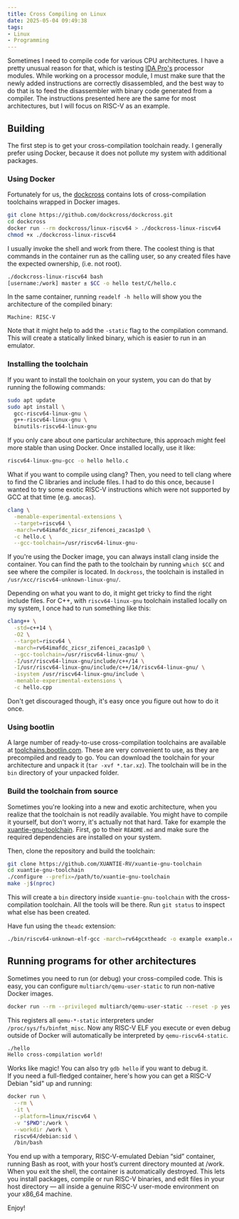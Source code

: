 ```yaml
---
title: Cross Compiling on Linux
date: 2025-05-04 09:49:38
tags:
- Linux
- Programming
---
```


Sometimes I need to compile code for various CPU architectures. I have a pretty unusual reason for that, which is testing
[IDA Pro's](https://hex-rays.com/ida-pro) processor modules. While working on a processor module, I must make sure
that the newly added instructions are correctly disassembled, and the best way to do that is to feed the disassembler
with binary code generated from a compiler. The instructions presented here are the same for most architectures,
but I will focus on RISC-V as an example.

## Building

The first step is to get your cross-compilation toolchain ready. I generally prefer using Docker, because it does not
pollute my system with additional packages.

### Using Docker

Fortunately for us, the [dockcross](https://github.com/dockcross/dockcross) contains lots of cross-compilation toolchains
wrapped in Docker images.

```bash
git clone https://github.com/dockcross/dockcross.git
cd dockcross
docker run --rm dockcross/linux-riscv64 > ./dockcross-linux-riscv64
chmod +x ./dockcross-linux-riscv64
```

I usually invoke the shell and work from there. The coolest thing is that commands in the container run as the
calling user, so any created files have the expected ownership, (i.e. not root).

```bash
./dockcross-linux-riscv64 bash
[username:/work] master ± $CC -o hello test/C/hello.c 
```

In the same container, running `readelf -h hello` will show you the architecture of the compiled binary:

```
Machine: RISC-V
```

Note that it might help to add the `-static` flag to the compilation command. This will create a statically linked
binary, which is easier to run in an emulator.

### Installing the toolchain

If you want to install the toolchain on your system, you can do that by running the following commands:

```bash
sudo apt update
sudo apt install \
  gcc-riscv64-linux-gnu \
  g++-riscv64-linux-gnu \
  binutils-riscv64-linux-gnu
```

If you only care about one particular architecture, this approach might feel more stable than using Docker.
Once installed locally, use it like:

```bash
riscv64-linux-gnu-gcc -o hello hello.c
```

What if you want to compile using clang? Then, you need to tell clang where to find the C libraries
and include files. I had to do this once, because I wanted to try some exotic RISC-V instructions which were not
supported by GCC at that time (e.g. `amocas`).

```bash
clang \
  -menable-experimental-extensions \
  --target=riscv64 \
  -march=rv64imafdc_zicsr_zifencei_zacas1p0 \
  -c hello.c \
  --gcc-toolchain=/usr/riscv64-linux-gnu-
```

If you're using the Docker image, you can always install clang inside the container. You can find the path to the
toolchain by running `which $CC` and see where the compiler is located. In `dockross`, the toolchain is installed in
`/usr/xcc/riscv64-unknown-linux-gnu/`.  

Depending on what you want to do, it might get tricky to find the right include files. For C++, with `riscv64-linux-gnu`
toolchain installed locally on my system, I once had to run something like this:

```bash
clang++ \
  -std=c++14 \
  -O2 \
  --target=riscv64 \
  -march=rv64imafdc_zicsr_zifencei_zacas1p0 \
  --gcc-toolchain=/usr/riscv64-linux-gnu/ \
  -I/usr/riscv64-linux-gnu/include/c++/14 \
  -I/usr/riscv64-linux-gnu/include/c++/14/riscv64-linux-gnu/ \
  -isystem /usr/riscv64-linux-gnu/include \
  -menable-experimental-extensions \
  -c hello.cpp
```

Don't get discouraged though, it's easy once you figure out how to do it once.

### Using bootlin

A large number of ready-to-use cross-compilation toolchains are available at [toolchains.bootlin.com](https://toolchains.bootlin.com/).
These are very convenient to use, as they are precompiled and ready to go. You can download the toolchain for your architecture
and unpack it (`tar -xvf *.tar.xz`). The toolchain will be in the `bin` directory of your unpacked folder.

### Build the toolchain from source

Sometimes you're looking into a new and exotic architecture, when you realize that the toolchain is not readily available. You
might have to compile it yourself, but don't worry, it's actually not that hard. Take for example the
[xuantie-gnu-toolchain](https://github.com/XUANTIE-RV/xuantie-gnu-toolchain). First, go to their `README.md` and make
sure the required dependencies are installed on your system.

Then, clone the repository and build the toolchain:

```bash
git clone https://github.com/XUANTIE-RV/xuantie-gnu-toolchain
cd xuantie-gnu-toolchain
./configure --prefix=/path/to/xuantie-gnu-toolchain
make -j$(nproc)
```

This will create a `bin` directory inside `xuantie-gnu-toolchain` with the cross-compilation toolchain. All the tools will
be there. Run `git status` to inspect what else has been created.

Have fun using the `theadc` extension:

```bash
./bin/riscv64-unknown-elf-gcc -march=rv64gcxtheadc -o example example.c
```

## Running programs for other architectures

Sometimes you need to run (or debug) your cross-compiled code. This is easy, you can configure `multiarch/qemu-user-static`
to run non-native Docker images.

```bash
docker run --rm --privileged multiarch/qemu-user-static --reset -p yes
```

This registers all `qemu-*-static` interpreters under `/proc/sys/fs/binfmt_misc`. Now any RISC-V ELF you 
execute or even debug outside of Docker will automatically be interpreted by `qemu-riscv64-static`.

```bash
./hello 
Hello cross-compilation world!
```

Works like magic! You can also try `gdb hello` if you want to debug it.  
If you need a full-fledged container, here's how you can get a RISC-V Debian "sid" up and running:

```bash
docker run \
  --rm \
  -it \
  --platform=linux/riscv64 \
  -v "$PWD":/work \
  --workdir /work \
  riscv64/debian:sid \
  /bin/bash
```

You end up with a temporary, RISC-V-emulated Debian “sid” container, running Bash as root, with your host’s current
directory mounted at /work. When you exit the shell, the container is automatically destroyed. This lets you install
packages, compile or run RISC-V binaries, and edit files in your host directory — all inside a genuine RISC-V
user-mode environment on your x86_64 machine.

Enjoy!
